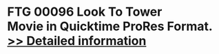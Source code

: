 # FTG 00096 Look To Tower<br />Movie in Quicktime ProRes Format.<br />[>> Detailed information](https://secure.shareit.com/shareit/product.html?productid=300652148&affiliateid=200057808)